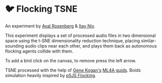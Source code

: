 # 🐦 Flocking TSNE

An experiment by [Ayal Rosenberg](http://www.ayalrosenberg.com/) & [Itay Niv](http://www.itayniv.com/).


This experiment displays a set of processed audio files in two dimensional space using the t-SNE dimensionality reduction technique, placing similar-sounding audio clips near each other, and plays them back as autonomous flocking agents collide with them.

To add a bird click on the canvas, to remove press the left arrow.

TSNE processed with the help of [Gene Kogan's](https://github.com/genekogan) [ML4A guids](https://ml4a.github.io/guides/).
Boids simulation heavily inspired by [p5JS Flocking](https://p5js.org/examples/simulate-flocking.html).
